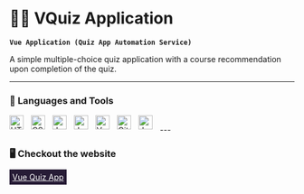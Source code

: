 # 🏄‍♂️ VQuiz Application

**`Vue Application (Quiz App Automation Service)`**

A simple multiple-choice quiz application with a course recommendation upon completion of the quiz.

---

### 🧰 Languages and Tools


<img align="left" alt="HTML" width="25px" style="padding-right:10px;" src="https://cdn.jsdelivr.net/gh/devicons/devicon/icons/html5/html5-plain.svg" />
<img align="left" alt="CSS" width="25px" style="padding-right:10px;" src="https://cdn.jsdelivr.net/gh/devicons/devicon/icons/css3/css3-plain.svg" />
<img align="left" alt="JavaScript" width="25px" style="padding-right:10px;" src="https://cdn.jsdelivr.net/gh/devicons/devicon/icons/javascript/javascript-plain.svg" />
<img align="left" alt="JavaScript" width="25px" style="padding-right:10px;" src="https://cdn.jsdelivr.net/gh/devicons/devicon/icons/jquery/jquery-original-wordmark.svg" />
<img align="left" alt="Vue" width="25px" style="padding-right:10px;" src="https://cdn.jsdelivr.net/gh/devicons/devicon/icons/vuejs/vuejs-original.svg" />
<img align="left" alt="Git" width="25px" style="padding-right:10px;" src="https://cdn.jsdelivr.net/gh/devicons/devicon/icons/git/git-original.svg" />
<img align="left" alt="Jest" width="25px" style="padding-right:10px;" src="https://cdn.jsdelivr.net/gh/devicons/devicon/icons/jest/jest-plain.svg" />

<br>
---


### 🖥️ Checkout the website
<a href="https://vquiz-app.netlify.app/" style="padding: 5px; color:#fff; background-color:#271c36 "> Vue Quiz App</a>
